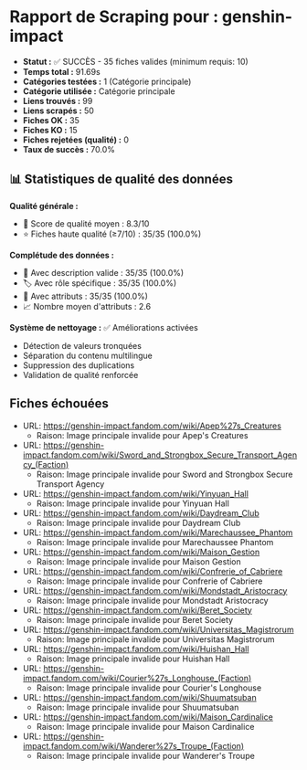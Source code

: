 # Rapport de Scraping pour : genshin-impact
- **Statut :** ✅ SUCCÈS - 35 fiches valides (minimum requis: 10)
- **Temps total :** 91.69s
- **Catégories testées :** 1 (Catégorie principale)
- **Catégorie utilisée :** Catégorie principale
- **Liens trouvés :** 99
- **Liens scrapés :** 50
- **Fiches OK :** 35
- **Fiches KO :** 15
- **Fiches rejetées (qualité) :** 0
- **Taux de succès :** 70.0%

## 📊 Statistiques de qualité des données

**Qualité générale :**
- 🎯 Score de qualité moyen : 8.3/10
- ⭐ Fiches haute qualité (≥7/10) : 35/35 (100.0%)

**Complétude des données :**
- 📝 Avec description valide : 35/35 (100.0%)
- 🏷️ Avec rôle spécifique : 35/35 (100.0%)
- 🔖 Avec attributs : 35/35 (100.0%)
- 📈 Nombre moyen d'attributs : 2.6

**Système de nettoyage :** ✅ Améliorations activées
- Détection de valeurs tronquées
- Séparation du contenu multilingue  
- Suppression des duplications
- Validation de qualité renforcée

## Fiches échouées
- URL: https://genshin-impact.fandom.com/wiki/Apep%27s_Creatures
  - Raison: Image principale invalide pour Apep's Creatures
- URL: https://genshin-impact.fandom.com/wiki/Sword_and_Strongbox_Secure_Transport_Agency_(Faction)
  - Raison: Image principale invalide pour Sword and Strongbox Secure Transport Agency
- URL: https://genshin-impact.fandom.com/wiki/Yinyuan_Hall
  - Raison: Image principale invalide pour Yinyuan Hall
- URL: https://genshin-impact.fandom.com/wiki/Daydream_Club
  - Raison: Image principale invalide pour Daydream Club
- URL: https://genshin-impact.fandom.com/wiki/Marechaussee_Phantom
  - Raison: Image principale invalide pour Marechaussee Phantom
- URL: https://genshin-impact.fandom.com/wiki/Maison_Gestion
  - Raison: Image principale invalide pour Maison Gestion
- URL: https://genshin-impact.fandom.com/wiki/Confrerie_of_Cabriere
  - Raison: Image principale invalide pour Confrerie of Cabriere
- URL: https://genshin-impact.fandom.com/wiki/Mondstadt_Aristocracy
  - Raison: Image principale invalide pour Mondstadt Aristocracy
- URL: https://genshin-impact.fandom.com/wiki/Beret_Society
  - Raison: Image principale invalide pour Beret Society
- URL: https://genshin-impact.fandom.com/wiki/Universitas_Magistrorum
  - Raison: Image principale invalide pour Universitas Magistrorum
- URL: https://genshin-impact.fandom.com/wiki/Huishan_Hall
  - Raison: Image principale invalide pour Huishan Hall
- URL: https://genshin-impact.fandom.com/wiki/Courier%27s_Longhouse_(Faction)
  - Raison: Image principale invalide pour Courier's Longhouse
- URL: https://genshin-impact.fandom.com/wiki/Shuumatsuban
  - Raison: Image principale invalide pour Shuumatsuban
- URL: https://genshin-impact.fandom.com/wiki/Maison_Cardinalice
  - Raison: Image principale invalide pour Maison Cardinalice
- URL: https://genshin-impact.fandom.com/wiki/Wanderer%27s_Troupe_(Faction)
  - Raison: Image principale invalide pour Wanderer's Troupe
